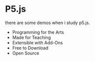 # P5.js

there are some demos when i study p5.js.


* Programming for the Arts
* Made for Teaching
* Extensible with Add-Ons
* Free to Download
* Open Source
